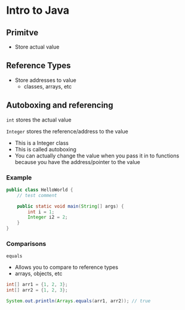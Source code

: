 # Intro to Java

## Primitve

- Store actual value

## Reference Types

- Store addresses to value
  - classes, arrays, etc

## Autoboxing and referencing

`int` stores the actual value

`Integer` stores the reference/address to the value

- This is a Integer class
- This is called autoboxing
- You can actually change the value when you pass it in to functions because you have the address/pointer to the value

### Example

```java
public class HelloWorld {
    // test comment

    public static void main(String[] args) {
        int i = 1;
        Integer i2 = 2;
    }
}
```

### Comparisons

`equals`

- Allows you to compare to reference types
- arrays, objects, etc

```java
int[] arr1 = {1, 2, 3};
int[] arr2 = {1, 2, 3};

System.out.println(Arrays.equals(arr1, arr2)); // true

```
